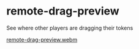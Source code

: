 # remote-drag-preview
See where other players are dragging their tokens

[remote-drag-preview.webm](https://github.com/xaukael/remote-drag-preview/assets/37848032/9d2296f2-f047-45e6-b066-a8879a62b2c7)

